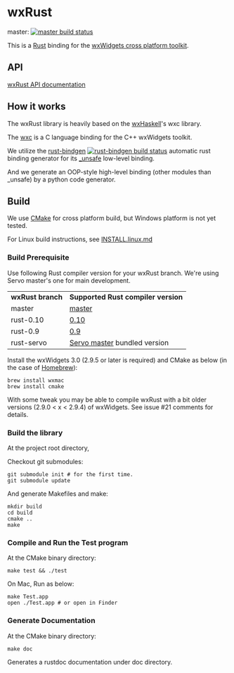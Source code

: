 # wxRust

master: [![master build status](https://travis-ci.org/Will-W/wxRust.svg?branch=master)](https://travis-ci.org/Will-W/wxRust)

This is a [Rust](http://www.rust-lang.org/) binding for the [wxWidgets cross platform toolkit](http://www.wxwidgets.org/).

## API

[wxRust API documentation](http://www.rust-ci.org/Will-W/wxRust/doc/wx/)

## How it works

The wxRust library is heavily based on the [wxHaskell](http://www.haskell.org/haskellwiki/WxHaskell)'s wxc library.

The [wxc](https://github.com/wxHaskell/wxHaskell/tree/master/wxc) is a C language binding for the C++ wxWidgets toolkit.

We utilize the [rust-bindgen](https://github.com/crabtw/rust-bindgen)
[![rust-bindgen build status](https://api.travis-ci.org/crabtw/rust-bindgen.svg?branch=master)](https://travis-ci.org/crabtw/rust-bindgen) 
automatic rust binding generator for its [_unsafe](http://www.rust-ci.org/Will-W/wxRust/doc/src/wx/home/travis/build/Will-W/wxRust/src/_unsafe.rs.html) low-level binding.

And we generate an OOP-style high-level binding (other modules than _unsafe)
by a python code generator.

## Build

We use [CMake](http://www.cmake.org/) for cross platform build, but Windows platform is not yet tested.

For Linux build instructions, see [INSTALL.linux.md](INSTALL.linux.md)

### Build Prerequisite

Use following Rust compiler version for your wxRust branch. We're using Servo master's one for main development.

<table>
<tr><td><strong>wxRust branch</strong></td><td><strong>Supported Rust compiler version</strong>        </td></tr>
<tr><td>master    </td><td><a href="https://github.com/mozilla/rust">master</a>                        </td></tr>
<tr><td>rust-0.10 </td><td><a href="https://github.com/mozilla/rust/releases/tag/0.10">0.10</a>        </td></tr>
<tr><td>rust-0.9  </td><td><a href="https://github.com/mozilla/rust/releases/tag/0.9">0.9</a>          </td></tr>
<tr><td>rust-servo</td><td><a href="https://github.com/mozilla/servo/">Servo master</a> bundled version</td></tr>
</table>

Install the wxWidgets 3.0 (2.9.5 or later is required) and CMake as below
(in the case of [Homebrew](http://brew.sh/)):

    brew install wxmac
    brew install cmake

With some tweak you may be able to compile wxRust with a bit older versions (2.9.0 < x < 2.9.4) of wxWidgets.
See issue #21 comments for details.

### Build the library

At the project root directory,

Checkout git submodules:

    git submodule init # for the first time.
    git submodule update

And generate Makefiles and make:

    mkdir build
    cd build
    cmake ..
    make

### Compile and Run the Test program

At the CMake binary directory:

    make test && ./test

On Mac, Run as below:

    make Test.app
    open ./Test.app # or open in Finder

### Generate Documentation

At the CMake binary directory:

    make doc

Generates a rustdoc documentation under doc directory.
